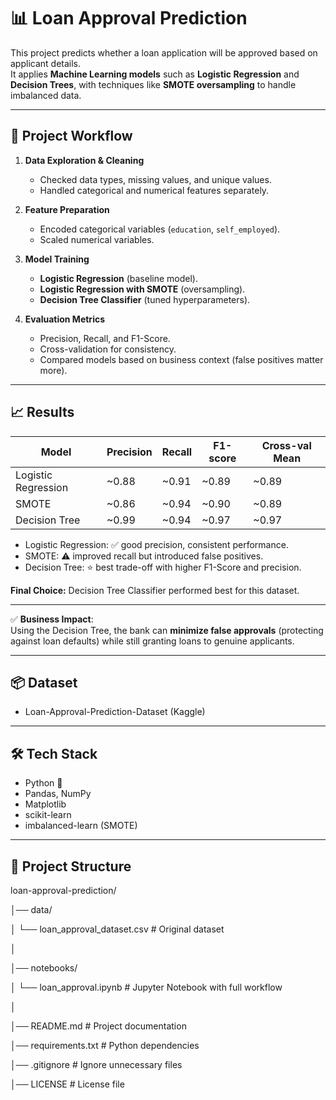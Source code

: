 # 📊 Loan Approval Prediction

This project predicts whether a loan application will be approved based on applicant details.  
It applies **Machine Learning models** such as **Logistic Regression** and **Decision Trees**, with techniques like **SMOTE oversampling** to handle imbalanced data.

---

## 🚀 Project Workflow
1. **Data Exploration & Cleaning**  
   - Checked data types, missing values, and unique values.  
   - Handled categorical and numerical features separately.  

2. **Feature Preparation**  
   - Encoded categorical variables (`education`, `self_employed`).  
   - Scaled numerical variables.  

3. **Model Training**  
   - **Logistic Regression** (baseline model).  
   - **Logistic Regression with SMOTE** (oversampling).  
   - **Decision Tree Classifier** (tuned hyperparameters).  

4. **Evaluation Metrics**  
   - Precision, Recall, and F1-Score.  
   - Cross-validation for consistency.  
   - Compared models based on business context (false positives matter more).  

---

## 📈 Results
| Model               | Precision | Recall | F1-score | Cross-val Mean | 
|---------------------|-----------|--------|----------|----------------| 
| Logistic Regression | ~0.88     | ~0.91  | ~0.89    | ~0.89          | 
| SMOTE               | ~0.86     | ~0.94  | ~0.90    | ~0.89          | 
| Decision Tree       | ~0.99     | ~0.94  | ~0.97    | ~0.97          | 

- Logistic Regression: ✅ good precision, consistent performance.  
- SMOTE: ⚠️ improved recall but introduced false positives.  
- Decision Tree: ⭐ best trade-off with higher F1-Score and precision.  

**Final Choice:** Decision Tree Classifier performed best for this dataset.

---

✅ **Business Impact**:  
Using the Decision Tree, the bank can **minimize false approvals** (protecting against loan defaults) while still granting loans to genuine applicants.  

---

## 📦 Dataset
- Loan-Approval-Prediction-Dataset (Kaggle)

---

## 🛠️ Tech Stack
- Python 🐍  
- Pandas, NumPy  
- Matplotlib  
- scikit-learn  
- imbalanced-learn (SMOTE)

---

## 📂 Project Structure
loan-approval-prediction/

│── data/

│     └── loan_approval_dataset.csv       # Original dataset

│

│── notebooks/

│     └── loan_approval.ipynb  # Jupyter Notebook with full workflow

│

│── README.md                           # Project documentation

│── requirements.txt                    # Python dependencies

│── .gitignore                          # Ignore unnecessary files

│── LICENSE                             # License file
